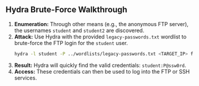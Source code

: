 ## Hydra Brute-Force Walkthrough

1.  **Enumeration:** Through other means (e.g., the anonymous FTP server), the usernames `student` and `student2` are discovered.
2.  **Attack:** Use Hydra with the provided `legacy-passwords.txt` wordlist to brute-force the FTP login for the `student` user.
    ```bash
    hydra -l student -P ../wordlists/legacy-passwords.txt <TARGET_IP> ftp
    ```
3.  **Result:** Hydra will quickly find the valid credentials: `student:P@ssw0rd`.
4.  **Access:** These credentials can then be used to log into the FTP or SSH services.
